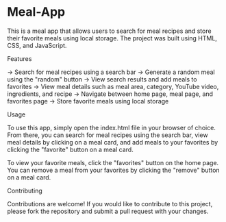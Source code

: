 # Meal-App
This is a meal app that allows users to search for meal recipes and store their favorite meals using local storage. The project was built using HTML, CSS, and JavaScript.

Features

-> Search for meal recipes using a search bar
-> Generate a random meal using the "random" button
-> View search results and add meals to favorites
-> View meal details such as meal area, category, YouTube video, ingredients, and recipe
-> Navigate between home page, meal page, and favorites page
-> Store favorite meals using local storage

Usage

To use this app, simply open the index.html file in your browser of choice. From there, you can search for meal recipes using the search bar, view meal details by clicking on a meal card, and add meals to your favorites by clicking the "favorite" button on a meal card.

To view your favorite meals, click the "favorites" button on the home page. You can remove a meal from your favorites by clicking the "remove" button on a meal card.

Contributing

Contributions are welcome! If you would like to contribute to this project, please fork the repository and submit a pull request with your changes.